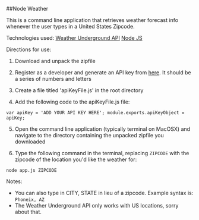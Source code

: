 ##Node Weather

This is a command line application that retrieves weather forecast info whenever the user types in a United States Zipcode.

Technologies used:
[Weather Underground API](http://www.wunderground.com)
[Node JS](https://nodejs.org/)

Directions for use:
1. Download and unpack the zipfile

2. Register as a developer and generate an API key from [here](https://www.wunderground.com/weather/api). It should be a series of numbers and letters

3. Create a file titled 'apiKeyFile.js' in the root directory

4. Add the following code to the apiKeyFile.js file:

`var apiKey = 'ADD YOUR API KEY HERE';
module.exports.apiKeyObject = apiKey;`

5. Open the command line application (typically terminal on MacOSX) and navigate to the directory containing the unpacked zipfile you downloaded

6. Type the following command in the terminal, replacing `ZIPCODE` with the zipcode of the location you'd like the weather for:

`node app.js ZIPCODE`

Notes: 
- You can also type in CITY, STATE in lieu of a zipcode. Example syntax is:
`Phoneix, AZ`
- The Weather Underground API only works with US locations, sorry about that.
